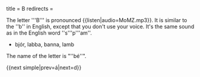 title = B
redirects =
>>>>

The letter '''B''' is pronounced {{listen|audio=MoMZ.mp3}}. It is similar to the ''b'' in English, except that you don't use your voice. It's the same sound as in the English word ''s'''p'''am''.

* bjór, labba, banna, lamb

The name of the letter is "''bé''".

{{next simple|prev=á|next=d}}